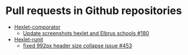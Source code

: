 # Pull requests in Github repositories

* [Hexlet-comporator](https://github.com/Hexlet/hexlet-comparator)
    * [Update screenshots hexlet and Elbrus schools #180](https://github.com/Hexlet/hexlet-comparator/pull/180)
* [Hexlet-runit](https://github.com/hexlet-rus/runit)
    * [fixed 992px header size collapse issue #453](https://github.com/hexlet-rus/runit/pull/454)